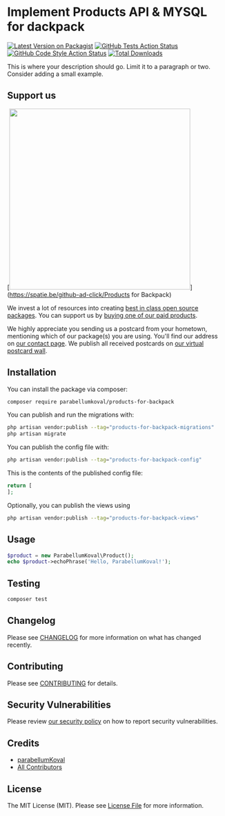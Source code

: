 # Implement Products API & MYSQL for dackpack

[![Latest Version on Packagist](https://img.shields.io/packagist/v/parabellumkoval/products-for-backpack.svg?style=flat-square)](https://packagist.org/packages/parabellumkoval/products-for-backpack)
[![GitHub Tests Action Status](https://img.shields.io/github/workflow/status/parabellumkoval/products-for-backpack/run-tests?label=tests)](https://github.com/parabellumkoval/products-for-backpack/actions?query=workflow%3Arun-tests+branch%3Amain)
[![GitHub Code Style Action Status](https://img.shields.io/github/workflow/status/parabellumkoval/products-for-backpack/Fix%20PHP%20code%20style%20issues?label=code%20style)](https://github.com/parabellumkoval/products-for-backpack/actions?query=workflow%3A"Fix+PHP+code+style+issues"+branch%3Amain)
[![Total Downloads](https://img.shields.io/packagist/dt/parabellumkoval/products-for-backpack.svg?style=flat-square)](https://packagist.org/packages/parabellumkoval/products-for-backpack)

This is where your description should go. Limit it to a paragraph or two. Consider adding a small example.

## Support us

[<img src="https://github-ads.s3.eu-central-1.amazonaws.com/Products for Backpack.jpg?t=1" width="419px" />](https://spatie.be/github-ad-click/Products for Backpack)

We invest a lot of resources into creating [best in class open source packages](https://spatie.be/open-source). You can support us by [buying one of our paid products](https://spatie.be/open-source/support-us).

We highly appreciate you sending us a postcard from your hometown, mentioning which of our package(s) you are using. You'll find our address on [our contact page](https://spatie.be/about-us). We publish all received postcards on [our virtual postcard wall](https://spatie.be/open-source/postcards).

## Installation

You can install the package via composer:

```bash
composer require parabellumkoval/products-for-backpack
```

You can publish and run the migrations with:

```bash
php artisan vendor:publish --tag="products-for-backpack-migrations"
php artisan migrate
```

You can publish the config file with:

```bash
php artisan vendor:publish --tag="products-for-backpack-config"
```

This is the contents of the published config file:

```php
return [
];
```

Optionally, you can publish the views using

```bash
php artisan vendor:publish --tag="products-for-backpack-views"
```

## Usage

```php
$product = new ParabellumKoval\Product();
echo $product->echoPhrase('Hello, ParabellumKoval!');
```

## Testing

```bash
composer test
```

## Changelog

Please see [CHANGELOG](CHANGELOG.md) for more information on what has changed recently.

## Contributing

Please see [CONTRIBUTING](CONTRIBUTING.md) for details.

## Security Vulnerabilities

Please review [our security policy](../../security/policy) on how to report security vulnerabilities.

## Credits

- [parabellumKoval](https://github.com/parabellumKoval)
- [All Contributors](../../contributors)

## License

The MIT License (MIT). Please see [License File](LICENSE.md) for more information.
